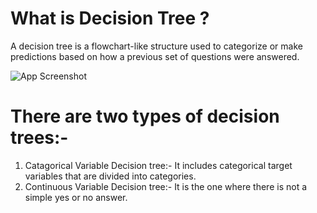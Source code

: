
# What is Decision Tree ?

A decision tree is a flowchart-like structure used to categorize or make predictions based on how a previous set of questions were answered.

![App Screenshot](https://miro.medium.com/v2/resize:fit:1200/0*CJ1XapmHqSLY0mAv)

# There are two types of decision trees:-

1. Catagorical Variable Decision tree:- It includes categorical target variables that are divided into categories.
2. Continuous Variable Decision tree:- It is the one where there is not a simple yes or no answer.
